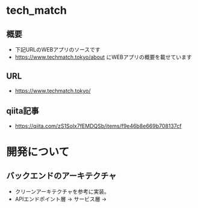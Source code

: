 # tech_match

## 概要
* 下記URLのWEBアプリのソースです
* https://www.techmatch.tokyo/about にWEBアプリの概要を載せています

## URL
* https://www.techmatch.tokyo/

## qiita記事
* https://qiita.com/zS1Solx7fEMDQSb/items/f9e46b8e669b708137cf

# 開発について
## バックエンドのアーキテクチャ
* クリーンアーキテクチャを参考に実装。
* APIエンドポイント層 -> サービス層 -> 
